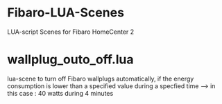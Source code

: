 # Fibaro-LUA-Scenes
LUA-script Scenes for Fibaro HomeCenter 2


# wallplug_outo_off.lua


lua-scene to turn off Fibaro wallplugs automatically, if the energy consumption is lower than a specified value during a specfied time --> in this case : 40 watts during 4 minutes 
